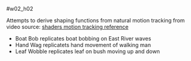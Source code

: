 #w02_h02

Attempts to derive shaping functions from natural motion tracking from video source:
[shaders motion tracking reference](https://www.youtube.com/watch?v=RvHGZ7vuOsA)

- Boat Bob replicates boat bobbing on East River waves
- Hand Wag replicatets hand movement of walking man
- Leaf Wobble replicates leaf on bush moving up and down
